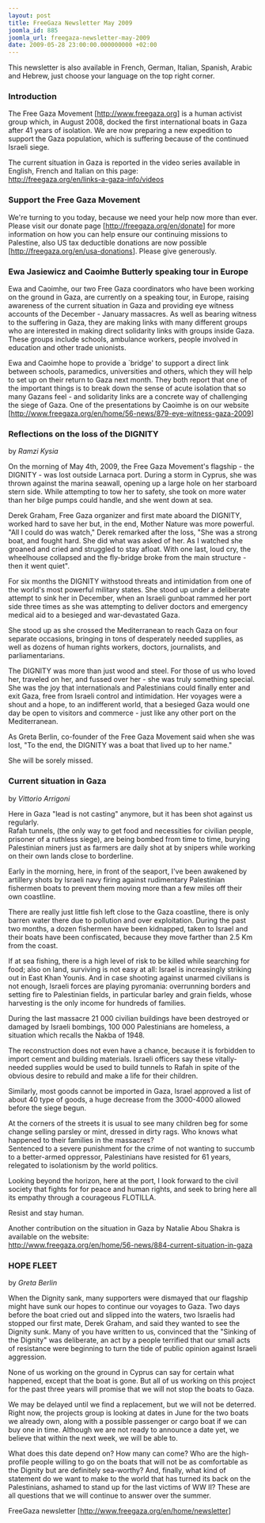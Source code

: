 ```yaml
---
layout: post
title: FreeGaza Newsletter May 2009
joomla_id: 885
joomla_url: freegaza-newsletter-may-2009
date: 2009-05-28 23:00:00.000000000 +02:00
---
```

<p>This newsletter is also available in French, German, Italian, Spanish, Arabic and Hebrew, just choose your language on the top right corner.</p>
<h3>Introduction</h3>
<p>The Free Gaza Movement [<a title="Freegaza" href="undefined">http://www.freegaza.org</a>] is a human activist group which, in August 2008, docked the first international boats in Gaza after 41 years of isolation. We are now preparing a new expedition to support the Gaza population, which is suffering because of the continued Israeli siege.</p>
<p>The current situation in Gaza is reported in the video series available in English, French and Italian on this page:<a title="Situation in gaza, videos" href="en/links-a-gaza-info/videos"><br />http://freegaza.org/en/links-a-gaza-info/videos</a></p>
<h3>Support the Free Gaza Movement</h3>
<p>We're turning to you today, because we need your help now more than ever. Please visit our donate page [<a title="Donate" href="en/donate">http://freegaza.org/en/donate</a>] for more information on how you can help ensure our continuing missions to Palestine, also US tax deductible donations are now possible [<a title="US tax deductible donations" href="en/usa-donations">http://freegaza.org/en/usa-donations</a>]. Please give generously.</p>
<p>

</p>
<h3>Ewa Jasiewicz and Caoimhe Butterly speaking tour in Europe</h3>
<p>Ewa and Caoimhe, our two Free Gaza coordinators who have been working on the ground in Gaza, are currently on a speaking tour, in Europe, raising awareness of the current situation in Gaza and providing eye witness accounts of the December - January massacres. As well as bearing witness to the suffering in Gaza, they are making links with many different groups who are interested in making direct solidarity links with groups inside Gaza. These groups include schools, ambulance workers, people involved in education and other trade unionists.</p>
<p>Ewa and Caoimhe hope to provide a `bridge' to support a direct link between schools, paramedics, universities and others, which they will help to set up on their return to Gaza next month. They both report that one of the important things is to break down the sense of acute isolation that so many Gazans feel - and solidarity links are a concrete way of challenging the siege of Gaza. One of the presentations by Caoimhe is on our website [<a title="eye-witness-gaza-2009" href="en/home/56-news/879-eye-witness-gaza-2009">http://www.freegaza.org/en/home/56-news/879-eye-witness-gaza-2009</a>]</p>
<h3>Reflections on the loss of the DIGNITY</h3>
<p>by <em>Ramzi Kysia</em></p>
<p>On the morning of May 4th, 2009, the Free Gaza Movement's flagship - the DIGNITY - was lost outside Larnaca port. During a storm in Cyprus, she was thrown against the marina seawall, opening up a large hole on her starboard stern side. While attempting to tow her to safety, she took on more water than her bilge pumps could handle, and she went down at sea.</p>
<p>Derek Graham, Free Gaza organizer and first mate aboard the DIGNITY, worked hard to save her but, in the end, Mother Nature was more powerful. "All I could do was watch," Derek remarked after the loss, "She was a strong boat, and fought hard. She did what was asked of her. As I watched she groaned and cried and struggled to stay afloat. With one last, loud cry, the wheelhouse collapsed and the fly-bridge broke from the main structure - then it went quiet".</p>
<p>For six months the DIGNITY withstood threats and intimidation from one of the world's most powerful military states. She stood up under a deliberate attempt to sink her in December, when an Israeli gunboat rammed her port side three times as she was attempting to deliver doctors and emergency medical aid to a besieged and war-devastated Gaza.</p>
<p>She stood up as she crossed the Mediterranean to reach Gaza on four separate occasions, bringing in tons of desperately needed supplies, as well as dozens of human rights workers, doctors, journalists, and parliamentarians.</p>
<p>The DIGNITY was more than just wood and steel. For those of us who loved her, traveled on her, and fussed over her - she was truly something special. She was the joy that internationals and Palestinians could finally enter and exit Gaza, free from Israeli control and intimidation. Her voyages were a shout and a hope, to an indifferent world, that a besieged Gaza would one day be open to visitors and commerce - just like any other port on the Mediterranean.</p>
<p>As Greta Berlin, co-founder of the Free Gaza Movement said when she was lost, "To the end, the DIGNITY was a boat that lived up to her name."</p>
<p>She will be sorely missed.</p>
<h3>Current situation in Gaza</h3>
<p>by <em>Vittorio Arrigoni</em></p>
<p>Here in Gaza "lead is not casting" anymore, but it has been shot against us regularly.<br />Rafah tunnels, (the only way to get food and necessities for civilian people, prisoner of a ruthless siege), are being bombed from time to time, burying Palestinian miners just as farmers are daily shot at by snipers while working on their own lands close to borderline.</p>
<p>Early in the morning, here, in front of the seaport, I've been awakened by artillery shots by Israeli navy firing against rudimentary Palestinian fishermen boats to prevent them moving more than a few miles off their own coastline.</p>
<p>There are really just little fish left close to the Gaza coastline, there is only barren water there due to pollution and over exploitation. During the past two months, a dozen fishermen have been kidnapped, taken to Israel and their boats have been confiscated, because they move farther than 2.5 Km from the coast.</p>
<p>If at sea fishing, there is a high level of risk to be killed while searching for food; also on land, surviving is not easy at all: Israel is increasingly striking out in East Khan Younis. And in case shooting against unarmed civilians is not enough, Israeli forces are playing pyromania: overrunning borders and setting fire to Palestinian fields, in particular barley and grain fields, whose harvesting is the only income for hundreds of families.</p>
<p>During the last massacre 21 000 civilian buildings have been destroyed or damaged by Israeli bombings, 100 000 Palestinians are homeless, a situation which recalls the Nakba of 1948.</p>
<p>The reconstruction does not even have a chance, because it is forbidden to import cement and building materials. Israeli officers say these vitally-needed supplies would be used to build tunnels to Rafah in spite of the obvious desire to rebuild and make a life for their children.</p>
<p>Similarly, most goods cannot be imported in Gaza, Israel approved a list of about 40 type of goods, a huge decrease from the 3000-4000 allowed before the siege begun.</p>
<p>At the corners of the streets it is usual to see many children beg for some change selling parsley or mint, dressed in dirty rags. Who knows what happened to their families in the massacres?<br />Sentenced to a severe punishment for the crime of not wanting to succumb to a better-armed oppressor, Palestinians have resisted for 61 years, relegated to isolationism by the world politics.</p>
<p>Looking beyond the horizon, here at the port, I look forward to the civil society that fights for for peace and human rights, and seek to bring here all its empathy through a courageous FLOTILLA.</p>
<p>Resist and stay human.</p>
<p>Another contribution on the situation in Gaza by Natalie Abou <span class="author">Shakra is available on the website:<br /><a title="Situation in Gaza" href="en/home/56-news/884-current-situation-in-gaza">http://www.freegaza.org/en/home/56-news/884-current-situation-in-gaza</a></span></p>
<h3>HOPE FLEET</h3>
<p>by <em>Greta Berlin</em></p>
<p>When the Dignity sank, many supporters were dismayed that our flagship might have sunk our hopes to continue our voyages to Gaza. Two days before the boat cried out and slipped into the waters, two Israelis had stopped our first mate, Derek Graham, and said they wanted to see the Dignity sunk. Many of you have written to us, convinced that the "Sinking of the Dignity" was deliberate, an act by a people terrified that our small acts of resistance were beginning to turn the tide of public opinion against Israeli aggression.</p>
<p>None of us working on the ground in Cyprus can say for certain what happened, except that the boat is gone. But all of us working on this project for the past three years will promise that we will not stop the boats to Gaza.</p>
<p>We may be delayed until we find a replacement, but we will not be deterred. Right now, the projects group is looking at dates in June for the two boats we already own, along with a possible passenger or cargo boat if we can buy one in time. Although we are not ready to announce a date yet, we believe that within the next week, we will be able to.</p>
<p>What does this date depend on? How many can come? Who are the high-profile people willing to go on the boats that will not be as comfortable as the Dignity but are definitely sea-worthy? And, finally, what kind of statement do we want to make to the world that has turned its back on the Palestinians, ashamed to stand up for the last victims of WW II? These are all questions that we will continue to answer over the summer.</p>
<p>FreeGaza newsletter [<a title="Freegaza Newsletter" href="en/home/newsletter">http://www.freegaza.org/en/home/newsletter</a>]</p>
